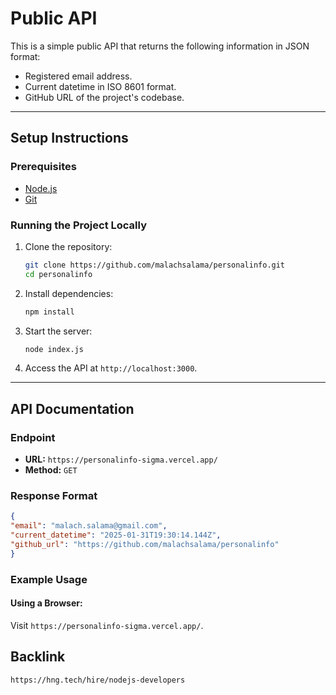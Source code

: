 # Public API 

This is a simple public API that returns the following information in JSON format:

- Registered email address.
- Current datetime in ISO 8601 format.
- GitHub URL of the project's codebase.

---

## Setup Instructions

### Prerequisites

- [Node.js](https://nodejs.org/) 
- [Git](https://git-scm.com/)

### Running the Project Locally

1. Clone the repository:
   ```bash
   git clone https://github.com/malachsalama/personalinfo.git
   cd personalinfo
   ```
2. Install dependencies:
   ```bash
   npm install
   ```
3. Start the server:
   ```bash
   node index.js
   ```
4. Access the API at `http://localhost:3000`.

---

## API Documentation

### Endpoint

- **URL:** `https://personalinfo-sigma.vercel.app/`
- **Method:** `GET`

### Response Format

```json
{
"email": "malach.salama@gmail.com",
"current_datetime": "2025-01-31T19:30:14.144Z",
"github_url": "https://github.com/malachsalama/personalinfo"
}
```

### Example Usage

#### Using a Browser:

Visit `https://personalinfo-sigma.vercel.app/`.

## Backlink

```
https://hng.tech/hire/nodejs-developers
```

